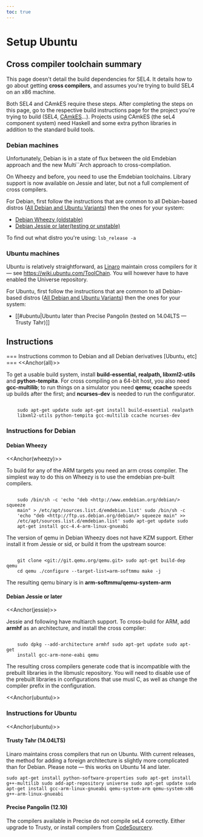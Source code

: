```yaml
---
toc: true
---
```

# Setup Ubuntu

## Cross compiler toolchain summary
 This page doesn't detail the
build dependencies for SEL4. It details how to go about getting **cross
compilers**, and assumes you're trying to build SEL4 on an x86 machine.

Both SEL4 and CAmkES require these steps. After completing the steps on
this page, go to the respective build instructions page for the project
you're trying to build (SEL4, [CAmkES](../CAmkES)...). Projects using CAmkES
(the seL4 component system) need Haskell and some extra python libraries
in addition to the standard build tools.

### Debian machines
 Unfortunately, Debian is in a state of flux
between the old Emdebian approach and the new Multi\`\`Arch approach to
cross-compilation.

On Wheezy and before, you need to use the Emdebian toolchains. Library
support is now available on Jessie and later, but not a full complement
of cross compilers.

For Debian, first follow the instructions that are common to all Debian-based distros ([All Debian and Ubuntu Variants](#all)) then the ones for your system:

- [Debian Wheezy (oldstable)](#wheezy)
- [Debian Jessie or later(testing or unstable)](#jessie)

To find out what distro you're using: ` lsb_release -a `

### Ubuntu machines


Ubuntu is relatively straightforward, as
[Linaro](http://www.linaro.org/) maintain cross compilers for
it — see <https://wiki.ubuntu.com/ToolChain>. You will however have to
have enabled the Universe repository.

For Ubuntu, first follow the instructions that are common to all Debian-based distros ([All Debian and Ubuntu Variants](#all)) then the ones for your system:

- [[#ubuntu|Ubuntu later than Precise Pangolin (tested on
        14.04LTS — Trusty Tahr)]]

## Instructions
 === Instructions common to Debian and all Debian
derivatives [Ubuntu, etc] === <<Anchor(all)>>

To get a usable build system, install **build-essential, realpath,
libxml2-utils** and **python-tempita**. For cross compiling on a
64-bit host, you also need **gcc-multilib**; to run things on a
simulator you need **qemu; ccache** speeds up builds after the first;
and **ncurses-dev** is needed to run the configurator.
```

    sudo apt-get update sudo apt-get install build-essential realpath
    libxml2-utils python-tempita gcc-multilib ccache ncurses-dev
```

### Instructions for Debian


#### Debian Wheezy
 <<Anchor(wheezy)>>

To build for any of the ARM targets you need an arm cross compiler. The
simplest way to do this on Wheezy is to use the emdebian pre-built
compilers.
```

    sudo /bin/sh -c 'echo "deb <http://www.emdebian.org/debian/> squeeze
    main" > /etc/apt/sources.list.d/emdebian.list' sudo /bin/sh -c
    'echo "deb <http://ftp.us.debian.org/debian/> squeeze main" >>
    /etc/apt/sources.list.d/emdebian.list' sudo apt-get update sudo
    apt-get install gcc-4.4-arm-linux-gnueabi
```
The version of qemu in Debian Wheezy does not have KZM support.
Either install it from Jessie or sid, or build it from the upstream
source:
```

    git clone <git://git.qemu.org/qemu.git> sudo apt-get build-dep qemu
    cd qemu ./configure --target-list=arm-softmmu make -j
```
The resulting qemu binary is in **arm-softmmu/qemu-system-arm**

#### Debian Jessie or later
 <<Anchor(jessie)>>

Jessie and following have multiarch support. To cross-build for ARM, add
**armhf** as an architecture, and install the cross compiler:
```

    sudo dpkg --add-architecture armhf sudo apt-get update sudo apt-get
    install gcc-arm-none-eabi qemu
```
The resulting cross compilers generate code that is incompatible
with the prebuilt libraries in the libmuslc repository. You will need to
disable use of the prebuilt libraries in configurations that use musl C,
as well as change the compiler prefix in the configuration.

<<Anchor(ubuntu)>>

### Instructions for Ubuntu
 <<Anchor(ubuntu)>>

#### Trusty Tahr (14.04LTS)
 Linaro maintains cross compilers that
run on Ubuntu. With current releases, the method for adding a foreign
architecture is slightly more complicated than for Debian. Please note —
this works on Ubuntu 14 and later.
```
sudo apt-get install python-software-properties sudo apt-get install
g++-multilib sudo add-apt-repository universe sudo apt-get update sudo
apt-get install gcc-arm-linux-gnueabi qemu-system-arm qemu-system-x86
g++-arm-linux-gnueabi
```

#### Precise Pangolin (12.10)
 The compilers available in Precise do
not compile seL4 correctly. Either upgrade to Trusty, or install
compilers from
[CodeSourcery](https://www.mentor.com/embedded-software/codesourcery).
